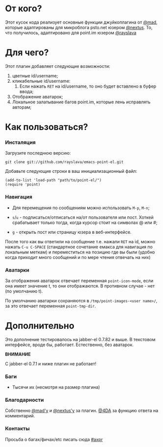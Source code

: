 # От кого?
Этот кусок кода реализует основные функции джуйкоплагина от [@mad](http://juick.com/mad), которые адаптированы для микроблога psto.net юзером [@nextus](http://nextus.psto.net). То, что получилось, адаптировано для point.im юзером [@rayslava](http://rayslava.point.im)

# Для чего?

Этот плагин добавляет следующие возможности:

1. цветные id/username;
1. кликабельные id/username:
    1. Если нажать `RET` на id/username, то оно будет вставлено в буфер ввода;
1. Отображение аватарок;
1. Локальное залатывание багов point.im, которые лень исправлять авторам;

# Как пользоваться?

### Инсталяция

Загрузите последнюю версию:

    git clone git://github.com/rayslava/emacs-point-el.git

Добавьте следующие строки в ваш инициализационный файл:

    (add-to-list 'load-path "path/to/point-el/")
    (require 'point)

### Навигация

- Для перемещения по сообщениям можно использовать `M-p`, `M-n`;

- `s`/`u` - подписаться/отписаться на/от пользователя или пост. Хоткей срабатывает только тогда, когда курсор стоит на символах @ или #;

- `g` - открыть пост или страницу юзера в веб-интерфейсе.

После того как вы ответили на сообщение т.е. нажали `RET` на id, можно нажать
`C-u C-SPACE` (стандартное сочетание емакса для навигация по локальным меткам) и
переместиться на позицию где вы были (удобно когда приходит много сообщений и
по мере чтения отвечать на них)

### Аватарки

За отображения аватарок отвечает переменная `point-icon-mode`, если она имеет
значение t, то они отображаются. В противном случае - нет (по умолчанию t).

По умолчанию аватарки сохраняются в `/tmp/point-images-<user name>/`, за
это отвечает переменная `point-tmp-dir`.

# Дополнительно

Это дополнение тестировалось на jabber-el 0.7.82 и выше.
В текстовом интерфейсе, вроде бы, работает. Естественно, без аватарок.

**ВНИМАНИЕ**

C jabber-el 0.7.1 и ниже плагин не работает!

### Баги

- Тысячи их (несмотря на размер плагина)

### Благодарности

Собственно [@mad'у](http://juick.com/mad) и [@nextus'у](http://nextus.psto.net) за плагин.
[@4DA](http://4da.point.im/) за функцию ответа на комментарий.

### Контакты
Просьба о багах/фичах/etc писать сюда [#axpr](http://point.im/axpr)
